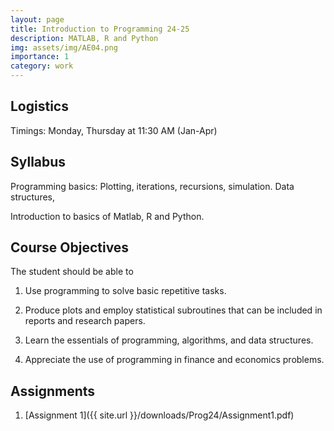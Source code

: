 ```yaml
---
layout: page
title: Introduction to Programming 24-25
description: MATLAB, R and Python
img: assets/img/AE04.png
importance: 1
category: work
---
```

## Logistics 

Timings: Monday, Thursday at 11:30 AM (Jan-Apr)
## Syllabus

Programming basics: Plotting, iterations, recursions, simulation. Data structures, 

Introduction to basics of Matlab, R and Python.
## Course Objectives
The student should be able to

1) Use programming to solve basic repetitive tasks.

2) Produce plots and employ statistical subroutines that can be included in reports and research papers.

3) Learn the essentials of programming, algorithms, and data structures.

4) Appreciate the use of programming in finance and economics problems.

## Assignments
1. [Assignment 1]({{ site.url }}/downloads/Prog24/Assignment1.pdf)

